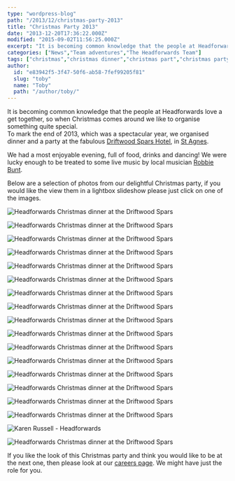 ```yaml
---
type: "wordpress-blog"
path: "/2013/12/christmas-party-2013"
title: "Christmas Party 2013"
date: "2013-12-20T17:36:22.000Z"
modified: "2015-09-02T11:56:25.000Z"
excerpt: "It is becoming common knowledge that the people at Headforwards love a get together, so when Christmas comes around we like to organise something quite special. To mark the end of 2013, which was a spectacular year, we organised dinner and a party at the fabulous Driftwood Spars Hotel, in St Agnes. We had a …"
categories: ["News","Team adventures","The Headforwards Team"]
tags: ["christmas","christmas dinner","christmas part","christmas party","driftwood","driftwood spars","driftwood spars hotel","driftwood st agnes","headforwards at the driftwood spars hotel","headforwards christmas","headforwards christmas 2013","headforwards christmas dinner","headforwards christmas party","headforwards christmas party 2013"]
author:
  id: "e83942f5-3f47-50f6-ab58-7fef99205f81"
  slug: "toby"
  name: "Toby"
  path: "/author/toby/"
---
```

It is becoming common knowledge that the people at Headforwards love a get together, so when Christmas comes around we like to organise something quite special.  
To mark the end of 2013, which was a spectacular year, we organised dinner and a party at the fabulous [Driftwood Spars Hotel](https://www.driftwoodspars.co.uk/), in [St Agnes](http://www.st-agnes.com/).

We had a most enjoyable evening, full of food, drinks and dancing! We were lucky enough to be treated to some live music by local musician [Robbie Bunt](https://www.facebook.com/robert.bunt.14/about).

Below are a selection of photos from our delightful Christmas party, if you would like the view them in a lightbox slideshow please just click on one of the images.


<section class="gallery">


![Headforwards Christmas dinner at the Driftwood Spars ](/wp-content/uploads/2014/01/dinner5.jpg)

![Headforwards Christmas dinner at the Driftwood Spars ](/wp-content/uploads/2014/01/Dinner1.jpg)

![Headforwards Christmas dinner at the Driftwood Spars ](/wp-content/uploads/2014/01/dinner17.jpg)

![Headforwards Christmas dinner at the Driftwood Spars ](/wp-content/uploads/2014/01/dinner14.jpg)

![Headforwards Christmas dinner at the Driftwood Spars ](/wp-content/uploads/2014/01/dinner20.jpg)

![Headforwards Christmas dinner at the Driftwood Spars ](/wp-content/uploads/2014/01/dinner10.jpg)

![Headforwards Christmas dinner at the Driftwood Spars ](/wp-content/uploads/2014/01/dinner8.jpg)

![Headforwards Christmas dinner at the Driftwood Spars ](/wp-content/uploads/2013/12/dinner21.jpg)

![Headforwards Christmas dinner at the Driftwood Spars ](/wp-content/uploads/2013/12/dscf8770.jpeg)

![Headforwards Christmas dinner at the Driftwood Spars ](/wp-content/uploads/2013/12/dscf8831.jpeg)

![Headforwards Christmas dinner at the Driftwood Spars ](/wp-content/uploads/2013/12/dinner366.jpg)

![Headforwards Christmas dinner at the Driftwood Spars ](/wp-content/uploads/2013/12/dinner7.jpg)

![Headforwards Christmas dinner at the Driftwood Spars ](/wp-content/uploads/2014/01/dinner4.jpg)

![Headforwards Christmas dinner at the Driftwood Spars ](/wp-content/uploads/2014/01/dinner12.jpg)

![Headforwards Christmas dinner at the Driftwood Spars ](/wp-content/uploads/2014/01/dinner2.jpg)

![Headforwards Christmas dinner at the Driftwood Spars ](/wp-content/uploads/2014/01/dinner16.jpg)

![Karen Russell - Headforwards](/wp-content/uploads/2014/01/dinner15.jpg)

![Headforwards Christmas dinner at the Driftwood Spars](/wp-content/uploads/2014/01/1526672_10152129596798200_2034344827_n.jpg)

</section>



If you like the look of this Christmas party and think you would like to be at the next one, then please look at our [careers page](http://www.headforwards.com/careers/). We might have just the role for you.
